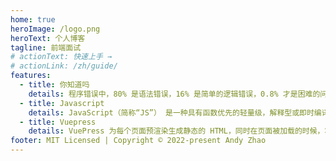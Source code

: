 ```yaml
---
home: true
heroImage: /logo.png
heroText: 个人博客
tagline: 前端面试
# actionText: 快速上手 →
# actionLink: /zh/guide/
features:
  - title: 你知道吗
    details: 程序错误中，80% 是语法错误，16% 是简单的逻辑错误，0.8% 才是困难的问题。
  - title: Javascript
    details: JavaScript（简称“JS”） 是一种具有函数优先的轻量级，解释型或即时编译型的编程语言
  - title: Vuepress
    details: VuePress 为每个页面预渲染生成静态的 HTML，同时在页面被加载的时候，将作为 SPA 运行。
footer: MIT Licensed | Copyright © 2022-present Andy Zhao
---
```

